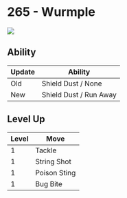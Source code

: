 # 265 - Wurmple
![][265]

## Ability

Update | Ability
---    | ---
Old    | Shield Dust / None
New    | Shield Dust / Run Away

## Level Up

Level | Move
---   | ---
  1   | Tackle
  1   | String Shot
  1   | Poison Sting
  1   | Bug Bite



[265]: ../img/pokemon/265.png
